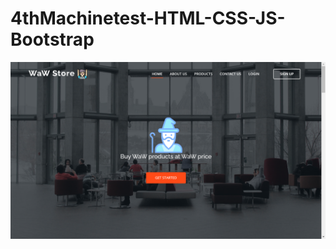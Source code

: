 # 4thMachinetest-HTML-CSS-JS-Bootstrap
![alt text](https://raw.githubusercontent.com/madhurjyasarma/4thMachinetest-HTML-CSS-JS-Bootstrap/main/Screenshot%20(14).png)
